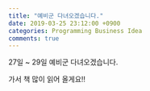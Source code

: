 ```yaml
---
title: "예비군 다녀오겠습니다."
date: 2019-03-25 23:12:00 +0900
categories: Programming Business Idea
comments: true
---
```


27일 ~ 29일 예비군 다녀오겠습니다.

가서 책 많이 읽어 올게요!!